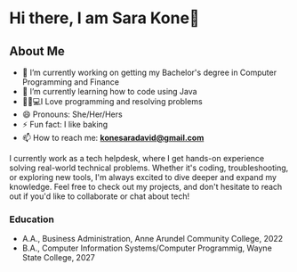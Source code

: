 # Hi there, I am Sara Kone👋
## About Me

- 🔭 I’m currently working on getting my Bachelor's degree in Computer Programming and Finance
- 🌱 I’m currently learning how to code using Java
- 👨🏻💻I Love programming and resolving problems
- 😄 Pronouns: She/Her/Hers
- ⚡ Fun fact: I like baking
- 📫 How to reach me: **konesaradavid@gmail.com**

I currently work as a tech helpdesk, where I get hands-on experience solving real-world technical problems. Whether it's coding, troubleshooting, or exploring new tools, I'm always excited to dive deeper and expand my knowledge. Feel free to check out my projects, and don't hesitate to reach out if you'd like to collaborate or chat about tech!


  
  
### Education
- A.A., Business Administration, Anne Arundel Community College, 2022
- B.A., Computer Information Systems/Computer Programmig, Wayne State College, 2027



